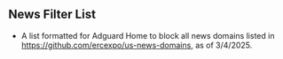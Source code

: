 ## News Filter List

- A list formatted for Adguard Home to block all news domains listed in https://github.com/ercexpo/us-news-domains, as of 3/4/2025.
